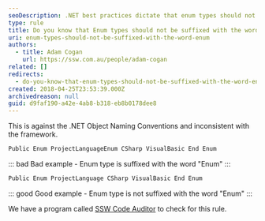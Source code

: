 ```yaml
---
seoDescription: .NET best practices dictate that enum types should not be suffixed with the word "Enum".
type: rule
title: Do you know that Enum types should not be suffixed with the word "Enum"?
uri: enum-types-should-not-be-suffixed-with-the-word-enum
authors:
  - title: Adam Cogan
    url: https://ssw.com.au/people/adam-cogan
related: []
redirects:
  - do-you-know-that-enum-types-should-not-be-suffixed-with-the-word-enum
created: 2018-04-25T23:53:39.000Z
archivedreason: null
guid: d9faf190-a42e-4ab8-b318-eb8b0178dee8
---
```


This is against the .NET Object Naming Conventions and inconsistent with the framework.

<!--endintro-->

```csharp
Public Enum ProjectLanguageEnum CSharp VisualBasic End Enum
```

::: bad
Bad example - Enum type is suffixed with the word "Enum"
:::

```csharp
Public Enum ProjectLanguage CSharp VisualBasic End Enum
```

::: good
Good example - Enum type is not suffixed with the word "Enum"
:::

We have a program called [SSW Code Auditor](https://www.ssw.com.au/ssw/CodeAuditor/) to check for this rule.

